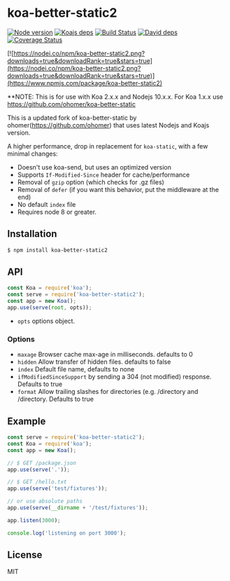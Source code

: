 # koa-better-static2
[![Node version](https://img.shields.io/badge/Node-10.0.0-blue.svg)](http://nodejs.org/download/)
[![Koajs deps](https://img.shields.io/badge/Koajs-2.7.0-brightgreen.svg)](https://github.com/koajs/koa)
[![Build Status](https://travis-ci.org/uniibu/koa-better-static2.svg?branch=master)](https://travis-ci.org/uniibu/koa-better-static2)
[![David deps](https://david-dm.org/uniibu/koa-better-static2.svg)](https://david-dm.org/uniibu/koa-better-static2)
[![Coverage Status](https://coveralls.io/repos/github/uniibu/koa-better-static2/badge.svg?branch=master)](https://coveralls.io/github/uniibu/koa-better-static2?branch=master)

[![https://nodei.co/npm/koa-better-static2.png?downloads=true&downloadRank=true&stars=true](https://nodei.co/npm/koa-better-static2.png?downloads=true&downloadRank=true&stars=true)](https://www.npmjs.com/package/koa-better-static2)


**NOTE: This is for use with Koa 2.x.x and Nodejs 10.x.x. For Koa 1.x.x use https://github.com/ohomer/koa-better-static

This is a updated fork of koa-better-static by ohomer(https://github.com/ohomer) that uses latest Nodejs and Koajs version.

A higher performance, drop in replacement for `koa-static`, with a few minimal changes:

* Doesn't use koa-send, but uses an optimized version
* Supports `If-Modified-Since` header for cache/performance
* Removal of `gzip` option (which checks for .gz files)
* Removal of `defer` (if you want this behavior, put the middleware at the end)
* No default `index` file
* Requires node 8 or greater.


## Installation

```bash
$ npm install koa-better-static2
```

## API

```js
const Koa = require('koa');
const serve = require('koa-better-static2');
const app = new Koa();
app.use(serve(root, opts));
```

* `opts` options object.

### Options

 - `maxage` Browser cache max-age in milliseconds. defaults to 0
 - `hidden` Allow transfer of hidden files. defaults to false
 - `index` Default file name, defaults to none
 - `ifModifiedSinceSupport`  by sending a 304 (not modified) response. Defaults to true
 - `format`  Allow trailing slashes for directories (e.g.  /directory and /directory. Defaults to true

## Example

```js
const serve = require('koa-better-static2');
const Koa = require('koa');
const app = new Koa();

// $ GET /package.json
app.use(serve('.'));

// $ GET /hello.txt
app.use(serve('test/fixtures'));

// or use absolute paths
app.use(serve(__dirname + '/test/fixtures'));

app.listen(3000);

console.log('listening on port 3000');
```

## License

  MIT
